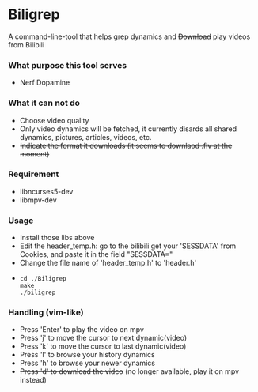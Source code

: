 # Biligrep 
A command-line-tool that helps grep dynamics and ~~Download~~ play videos from Bilibili

### What purpose this tool serves
- Nerf Dopamine

### What it can not do
- Choose video quality
- Only video dynamics will be fetched, it currently disards all shared dynamics, pictures, articles, videos, etc.
- ~~Indicate the format it downloads (it seems to downlaod .flv at the moment)~~

### Requirement
- libncurses5-dev
- libmpv-dev

### Usage
- Install those libs above
- Edit the header_temp.h: go to the bilibili get your 'SESSDATA' from Cookies, and paste it in the field "SESSDATA="
- Change the file name of 'header_temp.h' to 'header.h'
- ```
  cd ./Biligrep
  make
  ./biligrep
  ```

### Handling (vim-like)
- Press 'Enter' to play the video on mpv
- Press 'j' to move the cursor to next dynamic(video)
- Press 'k' to move the cursor to last dynamic(video)
- Press 'l' to browse your history dynamics
- Press 'h' to browse your newer dynamics 
- ~~Press 'd' to download the video~~ (no longer available, play it on mpv instead)
